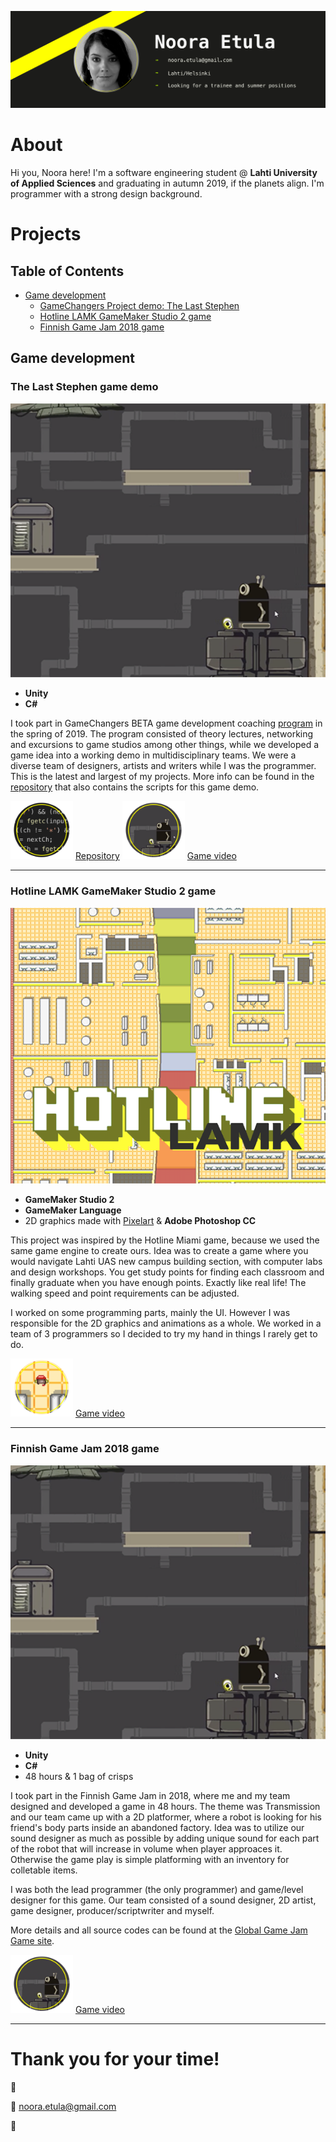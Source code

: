 ![Header image](/images/githeader.jpg "Porfolio header picture")

# About

Hi you, Noora here! I'm a software engineering student @ **Lahti University of Applied Sciences** and graduating in autumn 2019, if the planets align. I'm programmer with a strong design background.

# Projects

## Table of Contents

  * [Game development](#Game-development)
    * [GameChangers Project demo: The Last Stephen](#The-Last-Stephen-game-demo)
    * [Hotline LAMK GameMaker Studio 2 game](#Hotline-LAMK-GameMaker-Studio-2-game)
    * [Finnish Game Jam 2018 game](#Finnish-Game-Jam-2018-game)

## Game development

### The Last Stephen game demo

![The Last Stephen header](/images/robotheader.png "The Last Stephen demo")

* **Unity**
* **C#**

I took part in GameChangers BETA game development coaching [program](https://gcproject.fi/index.php/language/en/beta-coaching-program/) in the spring of 2019. The program consisted of theory lectures, networking and excursions to game studios among other things, while we developed a game idea into a working demo in multidisciplinary teams. We were a diverse team of designers, artists and writers while I was the programmer. This is the latest and largest of my projects. More info can be found in the [repository](https://github.com/Nooralogical/thelaststephen) that also contains the scripts for this game demo.

<img src="/icons/pipeicon.png" width="100"> [Repository](https://github.com/Nooralogical/thelaststephen)
<img src="/icons/roboticon.png" width="100"> [Game video](https://youtu.be/tc3Hln99bMs)
___

### Hotline LAMK GameMaker Studio 2 game

![Hotline LAMK header](/images/hotlineheader.png "Hotline LAMK game")

* **GameMaker Studio 2**
* **GameMaker Language**
* 2D graphics made with [Pixelart](https://www.pixilart.com) & **Adobe Photoshop CC**

This project was inspired by the Hotline Miami game, because we used the same game engine to create ours. Idea was to create a game where you would navigate Lahti UAS new campus building section, with computer labs and design workshops. You get study points for finding each classroom and finally graduate when you have enough points. Exactly like real life! The walking speed and point requirements can be adjusted.

I worked on some programming parts, mainly the UI. However I was responsible for the 2D graphics and animations as a whole. We worked in a team of 3 programmers so I decided to try my hand in things I rarely get to do.

<img src="/icons/hotlineicon.png" width="100"> [Game video](https://youtu.be/U26l3SlNd3s)

___

### Finnish Game Jam 2018 game

![Robot's mission header](/images/robotheader.png "Robot's mission game")

* **Unity**
* **C#**
* 48 hours & 1 bag of crisps

I took part in the Finnish Game Jam in 2018, where me and my team designed and developed a game in 48 hours. The theme was Transmission and our team came up with a 2D platformer, where a robot is looking for his friend's body parts inside an abandoned factory. Idea was to utilize our sound designer as much as possible by adding unique sound for each part of the robot that will increase in volume when player approaces it. Otherwise the game play is simple platforming with an inventory for colletable items. 

I was both the lead programmer (the only programmer) and game/level designer for this game. Our team consisted of a sound designer, 2D artist, game designer, producer/scriptwriter and myself.

More details and all source codes can be found at the [Global Game Jam Game site](https://globalgamejam.org/2018/games/robots-mission).

<img src="/icons/roboticon.png" width="100"> [Game video](https://youtu.be/tc3Hln99bMs)

___

# Thank you for your time!
:wave:

:email: noora.etula@gmail.com

:rainbow: